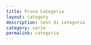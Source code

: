 ```yaml
---
title: Prova Categoria
layout: category
description: test di categoria
category: varie
permalink: categoria
---
```


